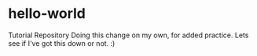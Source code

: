 # hello-world
Tutorial Repository
Doing this change on my own, for added practice.
Lets see if I've got this down or not. :)
